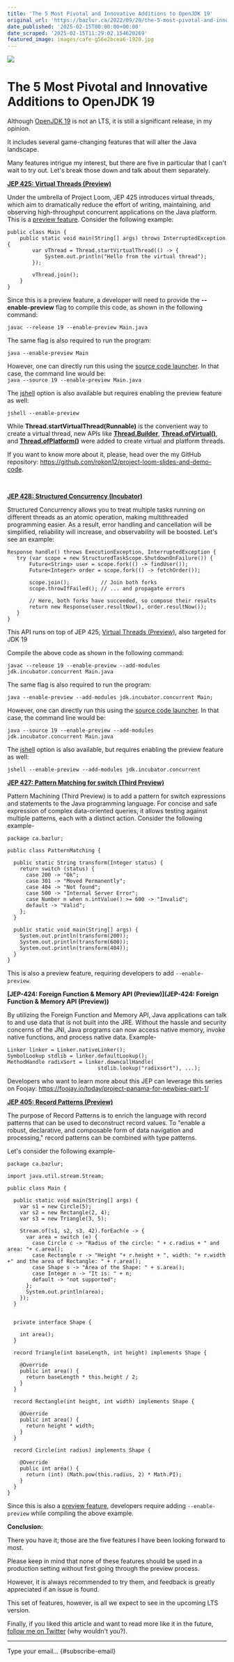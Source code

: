 ```yaml
---
title: 'The 5 Most Pivotal and Innovative Additions to OpenJDK 19'
original_url: 'https://bazlur.ca/2022/09/20/the-5-most-pivotal-and-innovative-additions-to-openjdk-19/'
date_published: '2025-02-15T00:00:00+00:00'
date_scraped: '2025-02-15T11:29:02.154620269'
featured_image: images/cafe-g56e2bcea6-1920.jpg
---
```


![](images/cafe-g56e2bcea6-1920.jpg)

The 5 Most Pivotal and Innovative Additions to OpenJDK 19
=========================================================

Although [OpenJDK 19](https://foojay.io/today/openjdk-19-released/) is not an LTS, it is still a significant release, in my opinion.

It includes several game-changing features that will alter the Java landscape.

Many features intrigue my interest, but there are five in particular that I can't wait to try out. Let's break those down and talk about them separately.  

**[JEP 425: Virtual Threads (Preview)](https://openjdk.org/jeps/425)**

Under the umbrella of Project Loom, JEP 425 introduces virtual threads, which aim to dramatically reduce the effort of writing, maintaining, and observing high-throughput concurrent applications on the Java platform. This is a [preview feature](https://openjdk.java.net/jeps/12). Consider the following example:

```
public class Main {
    public static void main(String[] args) throws InterruptedException {
        var vThread = Thread.startVirtualThread(() -> {
            System.out.println("Hello from the virtual thread");
        });

        vThread.join();
    }
}
```

Since this is a preview feature, a developer will need to provide the **--enable-preview** flag to compile this code, as shown in the following command:

`javac --release 19 --enable-preview Main.java`

The same flag is also required to run the program:

`java --enable-preview Main`

However, one can directly run this using the [source code launcher](https://openjdk.java.net/jeps/330). In that case, the command line would be:  
`java --source 19 --enable-preview Main.java`

The [jshell](https://docs.oracle.com/javase/9/jshell/introduction-jshell.htm#JSHEL-GUID-630F27C8-1195-4989-9F6B-2C51D46F52C8) option is also available but requires enabling the preview feature as well:

`jshell --enable-preview`

While **Thread.startVirtualThread(Runnable)** is the convenient way to create a virtual thread, new APIs like [**Thread.Builder**](https://download.java.net/java/early_access/loom/docs/api/java.base/java/lang/Thread.Builder.html), [**Thread.ofVirtual()**](https://download.java.net/java/early_access/loom/docs/api/java.base/java/lang/Thread.html#ofVirtual()), and [**Thread.ofPlatform()**](https://download.java.net/java/early_access/loom/docs/api/java.base/java/lang/Thread.html#ofPlatform()) were added to create virtual and platform threads.

If you want to know more about it, please, head over the my GitHub repository: <https://github.com/rokon12/project-loom-slides-and-demo-code>.

<br />

**[JEP 428: Structured Concurrency (Incubator)](https://openjdk.org/jeps/428)**   


Structured Concurrency allows you to treat multiple tasks running on different threads as an atomic operation, making multithreaded programming easier. As a result, error handling and cancellation will be simplified, reliability will increase, and observability will be boosted. Let's see an example:

```
Response handle() throws ExecutionException, InterruptedException {
   try (var scope = new StructuredTaskScope.ShutdownOnFailure()) {
       Future<String> user = scope.fork(() -> findUser());
       Future<Integer> order = scope.fork(() -> fetchOrder());

       scope.join();          // Join both forks
       scope.throwIfFailed(); // ... and propagate errors

       // Here, both forks have succeeded, so compose their results
       return new Response(user.resultNow(), order.resultNow());
   }
}
```

This API runs on top of JEP 425, [Virtual Threads (Preview)](https://openjdk.java.net/jeps/425), also targeted for JDK 19

Compile the above code as shown in the following command:

`javac --release 19 --enable-preview --add-modules jdk.incubator.concurrent Main.java`

The same flag is also required to run the program:

`java --enable-preview --add-modules jdk.incubator.concurrent Main;`

However, one can directly run this using the [source code launcher](https://openjdk.java.net/jeps/330). In that case, the command line would be:

`java --source 19 --enable-preview --add-modules jdk.incubator.concurrent Main.java`

The [jshell](https://docs.oracle.com/javase/9/jshell/introduction-jshell.htm#JSHEL-GUID-630F27C8-1195-4989-9F6B-2C51D46F52C8) option is also available, but requires enabling the preview feature as well:

`jshell --enable-preview --add-modules jdk.incubator.concurrent`

[**JEP 427: Pattern Matching for switch (Third Preview)**](https://openjdk.org/jeps/427)

Pattern Machining (Third Preview) is to add a pattern for switch expressions and statements to the Java programming language. For concise and safe expression of complex data-oriented queries, it allows testing against multiple patterns, each with a distinct action. Consider the following example-

```
package ca.bazlur;

public class PatternMatching {
  
  public static String transform(Integer status) {
    return switch (status) {
      case 200 -> "Ok";
      case 301 -> "Moved Permanently";
      case 404 -> "Not found";
      case 500 -> "Internal Server Error";
      case Number n when n.intValue() >= 600 -> "Invalid";
      default -> "Valid";
    };
  }

  public static void main(String[] args) {
    System.out.println(transform(200));
    System.out.println(transform(600));
    System.out.println(transform(404));
  }
}
```

This is also a preview feature, requiring developers to add `--enable-preview`.

**[JEP-424: Foreign Function \& Memory API (Preview)](JEP-424: Foreign Function & Memory API (Preview))**

By utilizing the Foreign Function and Memory API, Java applications can talk to and use data that is not built into the JRE. Without the hassle and security concerns of the JNI, Java programs can now access native memory, invoke native functions, and process native data. Example-

```
Linker linker = Linker.nativeLinker();
SymbolLookup stdlib = linker.defaultLookup();
MethodHandle radixSort = linker.downcallHandle(
                             stdlib.lookup("radixsort"), ...);
```

Developers who want to learn more about this JEP can leverage this series on Foojay: <https://foojay.io/today/project-panama-for-newbies-part-1/>  

**[JEP 405: Record Patterns (Preview)](https://openjdk.org/jeps/405)**

The purpose of Record Patterns is to enrich the language with record patterns that can be used to deconstruct record values. To "enable a robust, declarative, and composable form of data navigation and processing," record patterns can be combined with type patterns.

Let's consider the following example-

```
package ca.bazlur;

import java.util.stream.Stream;

public class Main {

  public static void main(String[] args) {
    var s1 = new Circle(5);
    var s2 = new Rectangle(2, 4);
    var s3 = new Triangle(3, 5);

    Stream.of(s1, s2, s3, 42).forEach(e -> {
      var area = switch (e) {
        case Circle c -> "Radius of the circle: " + c.radius + " and area: "+ c.area();
        case Rectangle r -> "Height "+ r.height + ", width: "+ r.width +" and the area of Rectangle: " + r.area();
        case Shape s -> "Area of the Shape: " + s.area();
        case Integer n -> "It is: " + n;
        default -> "not supported";
      };
      System.out.println(area);
    });
  }


  private interface Shape {

    int area();
  }

  record Triangle(int baseLength, int height) implements Shape {

    @Override
    public int area() {
      return baseLength * this.height / 2;
    }
  }

  record Rectangle(int height, int width) implements Shape {

    @Override
    public int area() {
      return height * width;
    }
  }

  record Circle(int radius) implements Shape {

    @Override
    public int area() {
      return (int) (Math.pow(this.radius, 2) * Math.PI);
    }
  }
}
```

Since this is also a [preview feature](https://openjdk.java.net/jeps/12), developers require adding `--enable-preview` while compiling the above example.   

**Conclusion:**

There you have it; those are the five features I have been looking forward to most.

Please keep in mind that none of these features should be used in a production setting without first going through the preview process.

However, it is always recommended to try them, and feedback is greatly appreciated if an issue is found.

This set of features, however, is all we expect to see in the upcoming LTS version.

Finally, if you liked this article and want to read more like it in the future, [follow me on Twitter](https://twitter.com/bazlur_rahman) (why wouldn't you?).  

*** ** * ** ***

Type your email... {#subscribe-email}
